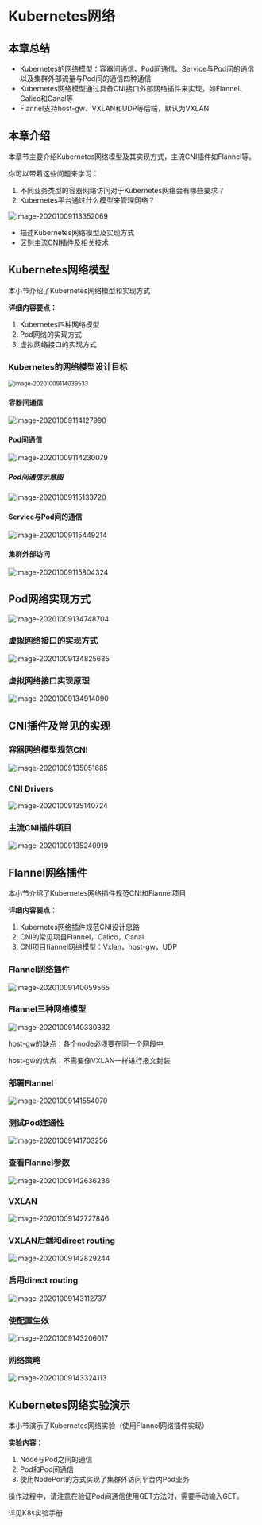 # Kubernetes网络

## 本章总结

- Kubernetes的网络模型：容器间通信、Pod间通信、Service与Pod间的通信以及集群外部流量与Pod间的通信四种通信
- Kubernetes网络模型通过具备CNI接口外部网络插件来实现，如Flannel、Calico和Canal等
- Flannel支持host-gw、VXLAN和UDP等后端，默认为VXLAN

## 本章介绍

本章节主要介绍Kubernetes网络模型及其实现方式，主流CNI插件如Flannel等。

你可以带着这些问题来学习：

1. 不同业务类型的容器网络访问对于Kubernetes网络会有哪些要求？
2. Kubernetes平台通过什么模型来管理网络？

![image-20201009113352069](.\Kubernetes网络.assets\image-20201009113352069.png)

- 描述Kubernetes网络模型及实现方式
- 区别主流CNI插件及相关技术

## Kubernetes网络模型

本小节介绍了Kubernetes网络模型和实现方式

**详细内容要点：**

1. Kubernetes四种网络模型
2. Pod网络的实现方式
3. 虚拟网络接口的实现方式

### Kubernetes的网络模型设计目标

<img src=".\Kubernetes网络.assets\image-20201009114039533.png" alt="image-20201009114039533" style="zoom:80%;" />

#### 容器间通信

![image-20201009114127990](.\Kubernetes网络.assets\image-20201009114127990.png)

#### Pod间通信

![image-20201009114230079](.\Kubernetes网络.assets\image-20201009114230079.png)

##### Pod间通信示意图

![image-20201009115133720](.\Kubernetes网络.assets\image-20201009115133720.png)

#### Service与Pod间的通信

<img src=".\Kubernetes网络.assets\image-20201009115449214.png" alt="image-20201009115449214"  />

#### 集群外部访问

![image-20201009115804324](.\Kubernetes网络.assets\image-20201009115804324.png)

## Pod网络实现方式

![image-20201009134748704](.\Kubernetes网络.assets\image-20201009134748704.png)

### 虚拟网络接口的实现方式

![image-20201009134825685](.\Kubernetes网络.assets\image-20201009134825685.png)

### 虚拟网络接口实现原理

![image-20201009134914090](.\Kubernetes网络.assets\image-20201009134914090.png)

## CNI插件及常见的实现

### 容器网络模型规范CNI

![image-20201009135051685](.\Kubernetes网络.assets\image-20201009135051685.png)

### CNI Drivers

![image-20201009135140724](.\Kubernetes网络.assets\image-20201009135140724.png)

### 主流CNI插件项目

![image-20201009135240919](.\Kubernetes网络.assets\image-20201009135240919.png)

## Flannel网络插件

本小节介绍了Kubernetes网络插件规范CNI和Flannel项目

**详细内容要点：**

1. Kubernetes网络插件规范CNI设计思路
2. CNI的常见项目Flannel，Calico，Canal
3. CNI项目flannel网络模型：Vxlan，host-gw，UDP

### Flannel网络插件

![image-20201009140059565](.\Kubernetes网络.assets\image-20201009140059565.png)

### Flannel三种网络模型

![image-20201009140330332](.\Kubernetes网络.assets\image-20201009140330332.png)

host-gw的缺点：各个node必须要在同一个网段中

host-gw的优点：不需要像VXLAN一样进行报文封装

### 部署Flannel

![image-20201009141554070](.\Kubernetes网络.assets\image-20201009141554070.png)

### 测试Pod连通性

![image-20201009141703256](.\Kubernetes网络.assets\image-20201009141703256.png)

### 查看Flannel参数

![image-20201009142636236](.\Kubernetes网络.assets\image-20201009142636236.png)

### VXLAN

![image-20201009142727846](.\Kubernetes网络.assets\image-20201009142727846.png)

### VXLAN后端和direct routing

<img src=".\Kubernetes网络.assets\image-20201009142829244.png" alt="image-20201009142829244"  />

### 启用direct routing

![image-20201009143112737](.\Kubernetes网络.assets\image-20201009143112737.png)

### 使配置生效

![image-20201009143206017](.\Kubernetes网络.assets\image-20201009143206017.png)

### 网络策略

![image-20201009143324113](.\Kubernetes网络.assets\image-20201009143324113.png)

## Kubernetes网络实验演示

本小节演示了Kubernetes网络实验（使用Flannel网络插件实现）

**实验内容：**

1. Node与Pod之间的通信
2. Pod和Pod间通信
3. 使用NodePort的方式实现了集群外访问平台内Pod业务

操作过程中，请注意在验证Pod间通信使用GET方法时，需要手动输入GET。

详见K8s实验手册

